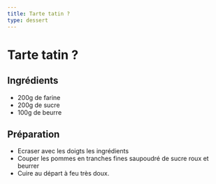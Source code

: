 ```yaml
---
title: Tarte tatin ?
type: dessert
---
```


# Tarte tatin ?

<div class="ingredients" markdown="1">

## Ingrédients
 
 - 200g de farine
 - 200g de sucre
 - 100g de beurre

</div>

<div class="preparation" markdown="1">

## Préparation

 - Ecraser avec les doigts les ingrédients
 - Couper les pommes en tranches fines saupoudré de sucre roux et beurrer
 - Cuire au départ à feu très doux. 

</div>